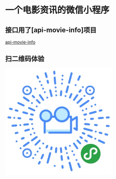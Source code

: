 # 一个电影资讯的微信小程序

## 接口用了[api-movie-info]项目
[api-movie-info](https://github.com/luoanyang/api-movie-info)

## 扫二维码体验
![小程序二维码](/images/qr-code-img.jpg)
